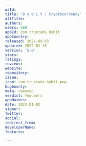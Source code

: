 ```yaml
---
wsId: 
title: 'B y b i t : Cryptocurrency'
altTitle: 
authors: 
users: 500
appId: com.trustadx.bybit
appCountry: 
released: 2021-09-03
updated: 2022-01-18
version: '5.0'
stars: 
ratings: 
reviews: 
website: 
repository: 
issue: 
icon: com.trustadx.bybit.png
bugbounty: 
meta: removed
verdict: fewusers
appHashes: 
date: 2023-01-02
signer: 
twitter: 
social: 
redirect_from: 
developerName: 
features: 

---
```


